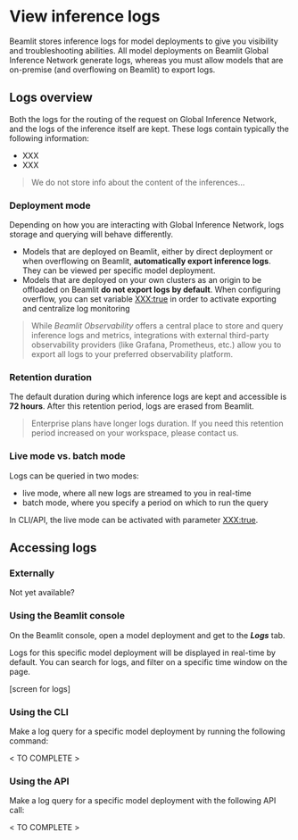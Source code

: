 # View inference logs

Beamlit stores inference logs for model deployments to give you visibility and troubleshooting abilities. All model deployments on Beamlit Global Inference Network generate logs, whereas you must allow models that are on-premise (and overflowing on Beamlit) to export logs.

## Logs overview

Both the logs for the routing of the request on Global Inference Network, and the logs of the inference itself are kept. These logs contain typically the following information:

- XXX
- XXX

> We do not store info about the content of the inferences…

### Deployment mode

Depending on how you are interacting with Global Inference Network, logs storage and querying will behave differently.

- Models that are deployed on Beamlit, either by direct deployment or when overflowing on Beamlit, **automatically export inference logs**. They can be viewed per specific model deployment.
- Models that are deployed on your own clusters as an origin to be offloaded on Beamlit **do not export logs by default**. When configuring overflow, you can set variable <XXX:true> in order to activate exporting and centralize log monitoring

> While *Beamlit Observability* offers a central place to store and query inference logs and metrics, integrations with external third-party observability providers (like Grafana, Prometheus, etc.) allow you to export all logs to your preferred observability platform.

### Retention duration

The default duration during which inference logs are kept and accessible is **72 hours**. After this retention period, logs are erased from Beamlit.

> Enterprise plans have longer logs duration. If you need this retention period increased on your workspace, please contact us.

### Live mode vs. batch mode

Logs can be queried in two modes: 

- live mode, where all new logs are streamed to you in real-time
- batch mode, where you specify a period on which to run the query

In CLI/API, the live mode can be activated with parameter <XXX:true>.

## Accessing logs

### Externally

Not yet available?

### Using the Beamlit console

On the Beamlit console, open a model deployment and get to the ***Logs*** tab. 

Logs for this specific model deployment will be displayed in real-time by default. You can search for logs, and filter on a specific time window on the page.

[screen for logs]

### Using the CLI

Make a log query for a specific model deployment by running the following command:

< TO COMPLETE >

### Using the API

Make a log query for a specific model deployment with the following API call:

< TO COMPLETE >